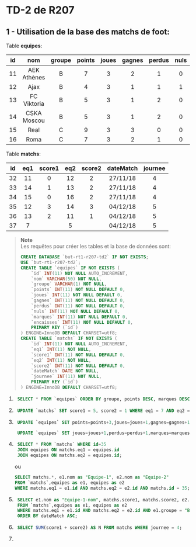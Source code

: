 # TD-2 de R207

## 1 - Utilisation de la base des matchs de foot:


Table **equipes**:

|  id   |     nom     | groupe | points | joues | gagnes | perdus | nuls  | marques | encaisses |
| :---: | :---------: | :----: | :----: | :---: | :----: | :----: | :---: | :-----: | :-------: |
|  11   | AEK Athènes |   B    |   7    |   3   |   2    |   1    |   0   |    5    |     1     |
|  12   |    Ajax     |   B    |   4    |   3   |   1    |   1    |   1   |    2    |     3     |
|  13   | FC Viktoria |   B    |   5    |   3   |   1    |   2    |   0   |    2    |     4     |
|  14   | CSKA Moscou |   B    |   5    |   3   |   1    |   2    |   0   |    3    |     5     |
|  15   |    Real     |   C    |   9    |   3   |   3    |   0    |   0   |    7    |     2     |
|  16   |    Roma     |   C    |   7    |   3   |   2    |   1    |   0   |    4    |     4     | 2 |

Table **matchs**:

|  id   |  eq1  | score1 |  eq2  | score2 | dateMatch | journee |
| :---: | :---: | :----: | :---: | :----: | :-------: | :-----: |
|  32   |  11   |   0    |  12   |   2    | 27/11/18  |    4    |
|  33   |  14   |   1    |  13   |   2    | 27/11/18  |    4    |
|  34   |  15   |   0    |  16   |   2    | 27/11/18  |    4    |
|  35   |  12   |   3    |  14   |   3    | 04/12/18  |    5    |
|  36   |  13   |   2    |  11   |   1    | 04/12/18  |    5    |
|  37   |   7   |        |   5   |        | 04/12/18  |    5    |


> **Note**  
> Les requêtes pour créer les tables et la base de données sont:
>
> ```sql
> CREATE DATABASE `but-rt1-r207-td2` IF NOT EXISTS;
> USE `but-rt1-r207-td2`;
> CREATE TABLE `equipes` IF NOT EXISTS (
>     `id` INT(11) NOT NULL AUTO_INCREMENT,
>     `nom` VARCHAR(50) NOT NULL,
>     `groupe` VARCHAR(1) NOT NULL,
>     `points` INT(11) NOT NULL DEFAULT 0,
>     `joues` INT(11) NOT NULL DEFAULT 0,
>     `gagnes` INT(11) NOT NULL DEFAULT 0,
>     `perdus` INT(11) NOT NULL DEFAULT 0,
>     `nuls` INT(11) NOT NULL DEFAULT 0,
>     `marques` INT(11) NOT NULL DEFAULT 0,
>     `encaisses` INT(11) NOT NULL DEFAULT 0,
>     PRIMARY KEY (`id`)
> ) ENGINE=InnoDB DEFAULT CHARSET=utf8;
> CREATE TABLE `matchs` IF NOT EXISTS (
>     `id` INT(11) NOT NULL AUTO_INCREMENT,
>     `eq1` INT(11) NOT NULL,
>     `score1` INT(11) NOT NULL DEFAULT 0,
>     `eq2` INT(11) NOT NULL,
>     `score2` INT(11) NOT NULL DEFAULT 0,
>     `dateMatch` DATE NOT NULL,
>     `journee` INT(11) NOT NULL,
>     PRIMARY KEY (`id`)
> ) ENGINE=InnoDB DEFAULT CHARSET=utf8;
> ```

1. ```sql
    SELECT * FROM `equipes` ORDER BY groupe, points DESC, marques DESC, gagnes DESC, joues ASC;
    ```
2. ```sql
    UPDATE `matchs` SET score1 = 5, score2 = 1 WHERE eq1 = 7 AND eq2 = 5 AND WHERE journee=5;
    ```
3. ```sql
    UPDATE `equipes` SET points=points+3,joues=joues+1,gagnes=gagnes+1,marques=marques+5,encaisses=encaisses+1 WHERE id=7;

    UPDATE `equipes` SET joues=joues+1,perdus=perdus+1,marques=marques+1,encaisses=encaisses+5 WHERE id=5;
    ```
4. ```sql
    SELECT * FROM `matchs` WHERE id=35
    JOIN equipes ON matchs.eq1 = equipes.id
    JOIN equipes ON matchs.eq2 = equipes.id;
    ```
    ou
    ```sql
    SELECT matchs.*, e1.nom as "Equipe-1", e2.nom as "Equipe-2"
    FROM `matchs`,equipes as e1, equipes as e2
    WHERE matchs.eq1 = e1.id AND matchs.eq2 = e2.id AND matchs.id = 35;
    ```
5. ```sql
    SELECT e1.nom as "Equipe-1-nom", matchs.score1, matchs.score2, e2.nom as "Equipe-2-nom", dateMatch
    FROM `matchs`,equipes as e1, equipes as e2
    WHERE matchs.eq1 = e1.id AND matchs.eq2 = e2.id AND e1.groupe = "B" AND e2.groupe = "B" AND matchs.journee = 6
    ORDER BY dateMatch ASC;
    ```

6. ```sql
    SELECT SUM(score1 + score2) AS N FROM matchs WHERE journee = 4;
    ```
7. ```sql
    ```
